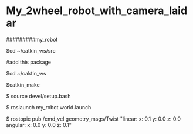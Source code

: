 # My_2wheel_robot_with_camera_laidar
#########my_robot

$cd ~/catkin_ws/src

#add this package

$cd ~/caktin_ws

$catkin_make

$ source devel/setup.bash

$ roslaunch my_robot world.launch

$ rostopic pub /cmd_vel geometry_msgs/Twist  "linear:
  x: 0.1
  y: 0.0
  z: 0.0
angular:
  x: 0.0
  y: 0.0
  z: 0.1" 
